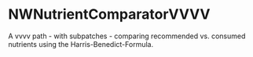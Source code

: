 # NWNutrientComparatorVVVV
A vvvv path - with subpatches - comparing recommended vs. consumed nutrients using the Harris-Benedict-Formula.
